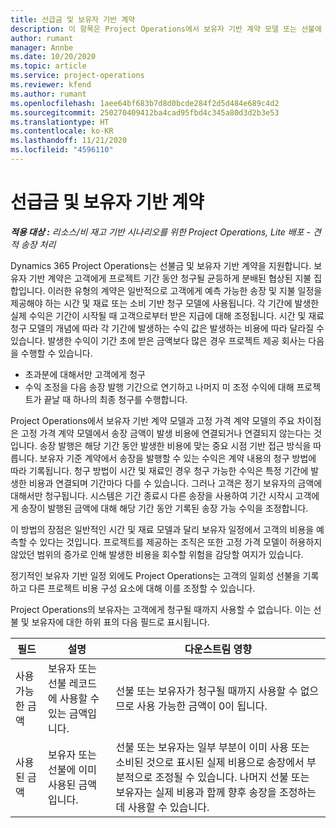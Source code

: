 ```yaml
---
title: 선급금 및 보유자 기반 계약
description: 이 항목은 Project Operations에서 보유자 기반 계약 모델 또는 선불에 대한 정보를 제공합니다.
author: rumant
manager: Annbe
ms.date: 10/20/2020
ms.topic: article
ms.service: project-operations
ms.reviewer: kfend
ms.author: rumant
ms.openlocfilehash: 1aee64bf683b7d8d0bcde284f2d5d484e689c4d2
ms.sourcegitcommit: 250270409412ba4cad95fbd4c345a80d3d2b3e53
ms.translationtype: HT
ms.contentlocale: ko-KR
ms.lasthandoff: 11/21/2020
ms.locfileid: "4596110"
---
```

# <a name="advances-and-retainer-based-contracts"></a>선급금 및 보유자 기반 계약


_**적용 대상 :** 리소스/비 재고 기반 시나리오를 위한 Project Operations, Lite 배포 - 견적 송장 처리_

Dynamics 365 Project Operations는 선불금 및 보유자 기반 계약을 지원합니다. 보유자 기반 계약은 고객에게 프로젝트 기간 동안 청구될 균등하게 분배된 협상된 지불 집합입니다. 이러한 유형의 계약은 일반적으로 고객에게 예측 가능한 송장 및 지불 일정을 제공해야 하는 시간 및 재료 또는 소비 기반 청구 모델에 사용됩니다. 각 기간에 발생한 실제 수익은 기간이 시작될 때 고객으로부터 받은 지급에 대해 조정됩니다. 시간 및 재료 청구 모델의 개념에 따라 각 기간에 발생하는 수익 값은 발생하는 비용에 따라 달라질 수 있습니다. 발생한 수익이 기간 초에 받은 금액보다 많은 경우 프로젝트 제공 회사는 다음을 수행할 수 있습니다.

- 초과분에 대해서만 고객에게 청구 
- 수익 조정을 다음 송장 발행 기간으로 연기하고 나머지 미 조정 수익에 대해 프로젝트가 끝날 때 하나의 최종 청구를 수행합니다.

Project Operations에서 보유자 기반 계약 모델과 고정 가격 계약 모델의 주요 차이점은 고정 가격 계약 모델에서 송장 금액이 발생 비용에 연결되거나 연결되지 않는다는 것입니다. 송장 발행은 해당 기간 동안 발생한 비용에 맞는 중요 시점 기반 접근 방식을 따릅니다. 보유자 기준 계약에서 송장을 발행할 수 있는 수익은 계약 내용의 청구 방법에 따라 기록됩니다. 청구 방법이 시간 및 재료인 경우 청구 가능한 수익은 특정 기간에 발생한 비용과 연결되며 기간마다 다를 수 있습니다. 그러나 고객은 정기 보유자의 금액에 대해서만 청구됩니다. 시스템은 기간 종료시 다른 송장을 사용하여 기간 시작시 고객에게 송장이 발행된 금액에 대해 해당 기간 동안 기록된 송장 가능 수익을 조정합니다.

이 방법의 장점은 일반적인 시간 및 재료 모델과 달리 보유자 일정에서 고객의 비용을 예측할 수 있다는 것입니다. 프로젝트를 제공하는 조직은 또한 고정 가격 모델이 허용하지 않았던 범위의 증가로 인해 발생한 비용을 회수할 위험을 감당할 여지가 있습니다.

정기적인 보유자 기반 일정 외에도 Project Operations는 고객의 일회성 선불을 기록하고 다른 프로젝트 비용 구성 요소에 대해 이를 조정할 수 있습니다.

Project Operations의 보유자는 고객에게 청구될 때까지 사용할 수 없습니다. 이는 선불 및 보유자에 대한 하위 표의 다음 필드로 표시됩니다.

| 필드 | 설명 | 다운스트림 영향 |
| --- | --- | --- |
| 사용 가능한 금액 | 보유자 또는 선불 레코드에 사용할 수있는 금액입니다. | 선불 또는 보유자가 청구될 때까지 사용할 수 없으므로 사용 가능한 금액이 0이 됩니다. |
| 사용된 금액 | 보유자 또는 선불에 이미 사용된 금액입니다. | 선불 또는 보유자는 일부 부분이 이미 사용 또는 소비된 것으로 표시된 실제 비용으로 송장에서 부분적으로 조정될 수 있습니다. 나머지 선불 또는 보유자는 실제 비용과 함께 향후 송장을 조정하는 데 사용할 수 있습니다. |
